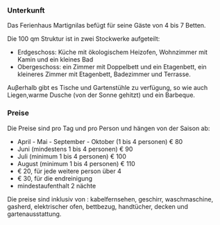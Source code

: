 ### Unterkunft

Das Ferienhaus Martignilas befügt für seine Gäste von 4 bis 7 Betten.

Die 100 qm Struktur ist in zwei Stockwerke aufgeteilt:

* Erdgeschoss: Küche mit ökologischem Heizofen, Wohnzimmer mit Kamin und ein kleines Bad
* Obergeschoss: ein Zimmer mit Doppelbett und ein Etagenbett, ein kleineres Zimmer mit Etagenbett, Badezimmer und Terrasse.

Auβerhalb gibt es Tische und Gartenstühle zu verfügung, so wie auch Liegen,warme Dusche (von der Sonne gehitzt) und ein Barbeque.

### Preise

Die Preise sind pro Tag und pro Person und hängen von der Saison ab:

* April - Mai - September - Oktober (1 bis 4 personen) € 80
* Juni (mindestens 1 bis 4 personen) € 90
* Juli (minimum 1 bis 4 personen) € 100
* August (minimum 1 bis 4 personen) € 110
* € 20, für jede weitere person über 4
* € 30, für die endreinigung
* mindestaufenthalt 2 nächte

Die preise sind inklusiv von : kabelfernsehen, geschirr, waschmaschine, gasherd, elektrischer ofen, bettbezug, handtücher, decken und gartenausstattung.
